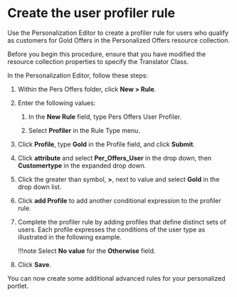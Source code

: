 # Create the user profiler rule

Use the Personalization Editor to create a profiler rule for users who qualify as customers for Gold Offers in the Personalized Offers resource collection.

Before you begin this procedure, ensure that you have modified the resource collection properties to specify the Translator Class.

In the Personalization Editor, follow these steps:

1.  Within the Pers Offers folder, click **New > Rule**.

2.  Enter the following values:

    1.  In the **New Rule** field, type Pers Offers User Profiler.

    2.  Select **Profiler** in the Rule Type menu.

3.  Click **Profile**, type **Gold** in the Profile field, and click **Submit**.

4.  Click **attribute** and select **Per_Offers_User** in the drop down, then **Customertype** in the expanded drop down.

5.  Click the greater than symbol, **>**, next to value and select **Gold** in the drop down list.

6.  Click **add Profile** to add another conditional expression to the profiler rule.

7.  Complete the profiler rule by adding profiles that define distinct sets of users. Each profile expresses the conditions of the user type as illustrated in the following example.

    !!!note
        Select **No value** for the **Otherwise** field.

8.  Click **Save**.


You can now create some additional advanced rules for your personalized portlet.





